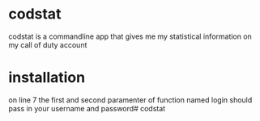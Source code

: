 # codstat
codstat is a commandline app that gives me my statistical information on my call of duty account

# installation
on line 7 the first and second paramenter of function named login should pass in your username and password# codstat
